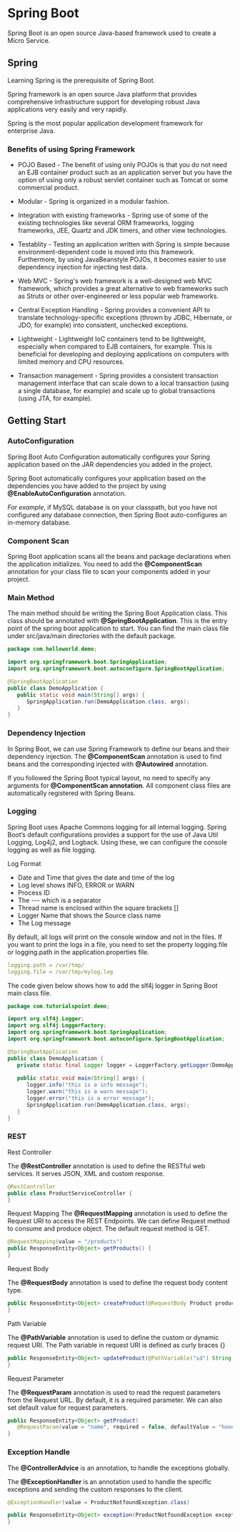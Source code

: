 # Spring Boot ##

Spring Boot is an open source Java-based framework used to create a Micro Service.

## Spring ##

Learning Spring is the prerequisite of Spring Boot.

Spring framework is an open source Java platform that provides comprehensive infrastructure support for developing robust Java applications very easily and very rapidly.

Spring is the most popular application development framework for enterprise Java.

### Benefits of using Spring Framework ###

- POJO Based - The benefit of using only POJOs is that you do not need an EJB container product such as an application server but you have the option of using only a robust servlet container such as Tomcat or some commercial product.

- Modular - Spring is organized in a modular fashion.

- Integration with existing frameworks - Spring use of some of the existing technologies like several ORM frameworks, logging frameworks, JEE, Quartz and JDK timers, and other view technologies.

- Testablity - Testing an application written with Spring is simple because environment-dependent code is moved into this framework. Furthermore, by using JavaBeanstyle POJOs, it becomes easier to use dependency injection for injecting test data.

- Web MVC - Spring's web framework is a well-designed web MVC framework, which provides a great alternative to web frameworks such as Struts or other over-engineered or less popular web frameworks.

- Central Exception Handling - Spring provides a convenient API to translate technology-specific exceptions (thrown by JDBC, Hibernate, or JDO, for example) into consistent, unchecked exceptions.

- Lightweight - Lightweight IoC containers tend to be lightweight, especially when compared to EJB containers, for example. This is beneficial for developing and deploying applications on computers with limited memory and CPU resources.

- Transaction management - Spring provides a consistent transaction management interface that can scale down to a local transaction (using a single database, for example) and scale up to global transactions (using JTA, for example).

## Getting Start ##

### AutoConfiguration ###

Spring Boot Auto Configuration automatically configures your Spring application based on the JAR dependencies you added in the project.

Spring Boot automatically configures your application based on the dependencies you have added to the project by using **@EnableAutoConfiguration** annotation.

*For example*, if MySQL database is on your classpath, but you have not configured any database connection, then Spring Boot auto-configures an in-memory database.

### Component Scan ###

Spring Boot application scans all the beans and package declarations when the application initializes. You need to add the **@ComponentScan** annotation for your class file to scan your components added in your project.

### Main Method ###

The main method should be writing the Spring Boot Application class. This class should be annotated with **@SpringBootApplication**. This is the entry point of the spring boot application to start. You can find the main class file under src/java/main directories with the default package.

```java
package com.helloworld.demo;

import org.springframework.boot.SpringApplication;
import org.springframework.boot.autoconfigure.SpringBootApplication;

@SpringBootApplication
public class DemoApplication {
   public static void main(String[] args) {
      SpringApplication.run(DemoApplication.class, args);
   }
}
```

### Dependency Injection ###

In Spring Boot, we can use Spring Framework to define our beans and their dependency injection. The **@ComponentScan** annotation is used to find beans and the corresponding injected with **@Autowired** annotation.

If you followed the Spring Boot typical layout, no need to specify any arguments for **@ComponentScan annotation**. All component class files are automatically registered with Spring Beans.

### Logging ###

Spring Boot uses Apache Commons logging for all internal logging. Spring Boot’s default configurations provides a support for the use of Java Util Logging, Log4j2, and Logback. Using these, we can configure the console logging as well as file logging.

Log Format

- Date and Time that gives the date and time of the log
- Log level shows INFO, ERROR or WARN
- Process ID
- The --- which is a separator
- Thread name is enclosed within the square brackets []
- Logger Name that shows the Source class name
- The Log message

By default, all logs will print on the console window and not in the files. If you want to print the logs in a file, you need to set the property logging.file or logging.path in the application.properties file.

```yaml
logging.path = /var/tmp/
logging.file = /var/tmp/mylog.log
```

The code given below shows how to add the slf4j logger in Spring Boot main class file.
```java
package com.tutorialspoint.demo;

import org.slf4j.Logger;
import org.slf4j.LoggerFactory;
import org.springframework.boot.SpringApplication;
import org.springframework.boot.autoconfigure.SpringBootApplication;

@SpringBootApplication
public class DemoApplication {
   private static final Logger logger = LoggerFactory.getLogger(DemoApplication.class);
   
   public static void main(String[] args) {
      logger.info("this is a info message");
      logger.warn("this is a warn message");
      logger.error("this is a error message");
      SpringApplication.run(DemoApplication.class, args);
   }
}
```

### REST ###

Rest Controller

The **@RestController** annotation is used to define the RESTful web services. It serves JSON, XML and custom response.

```java
@RestController
public class ProductServiceController {
}
```

Request Mapping
The **@RequestMapping** annotation is used to define the Request URI to access the REST Endpoints. We can define Request method to consume and produce object. The default request method is GET.

```java
@RequestMapping(value = "/products")
public ResponseEntity<Object> getProducts() {
}
```

Request Body

The **@RequestBody** annotation is used to define the request body content type.

```java
public ResponseEntity<Object> createProduct(@RequestBody Product product) {
}
```

Path Variable

The **@PathVariable** annotation is used to define the custom or dynamic request URI. The Path variable in request URI is defined as curly braces {}

```java
public ResponseEntity<Object> updateProduct(@PathVariable("id") String id) {
}
```

Request Parameter

The **@RequestParam** annotation is used to read the request parameters from the Request URL. By default, it is a required parameter. We can also set default value for request parameters.

```java
public ResponseEntity<Object> getProduct(
   @RequestParam(value = "name", required = false, defaultValue = "honey") String name) {
}
```

### Exception Handle ###

The **@ControllerAdvice** is an annotation, to handle the exceptions globally.

The **@ExceptionHandler** is an annotation used to handle the specific exceptions and sending the custom responses to the client.

```java
@ExceptionHandler(value = ProductNotfoundException.class)

public ResponseEntity<Object> exception(ProductNotfoundException exception) {
}

